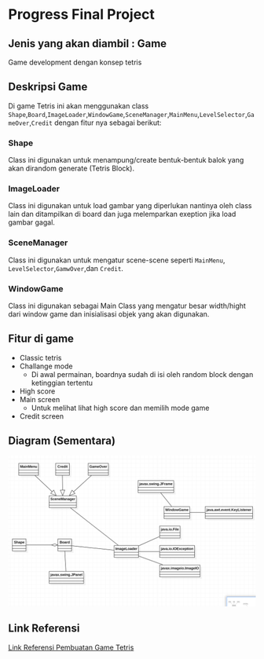 # Progress Final Project

## Jenis yang akan diambil : Game
Game development dengan konsep tetris

## Deskripsi Game
Di game Tetris ini akan menggunakan class `Shape`,`Board`,`ImageLoader`,`WindowGame`,`SceneManager`,`MainMenu`,`LevelSelector`,`GameOver`,`Credit` dengan fitur nya sebagai berikut:
### Shape
Class ini digunakan untuk menampung/create bentuk-bentuk balok yang akan dirandom generate (Tetris Block).
### ImageLoader
Class ini digunakan untuk load gambar yang diperlukan nantinya oleh class lain dan ditampilkan di board dan juga melemparkan exeption jika load gambar gagal.
### SceneManager
Class ini digunakan untuk mengatur scene-scene seperti `MainMenu`, `LevelSelector`,`GamwOver`,dan `Credit`.
### WindowGame
Class ini digunakan sebagai Main Class yang mengatur besar width/hight dari window game dan inisialisasi objek yang akan digunakan.

## Fitur di game
- Classic tetris
- Challange mode
  - Di awal permainan, boardnya sudah di isi oleh random block dengan ketinggian tertentu
- High score
- Main screen
  - Untuk melihat lihat high score dan memilih mode game
- Credit screen

## Diagram (Sementara)
![Gambar Diagram](DiagramFPSementara.png)
## Link Referensi
[Link Referensi Pembuatan Game Tetris](https://www.youtube.com/watch?v=_U0Io6Utf98&list=PLOgQJY7VjpBRpszgw5PfuJlOUQgIVMz5c)
